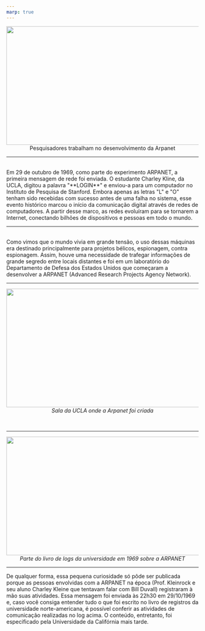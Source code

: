 ```yaml
---
marp: true
---
```

<p align="middle">
<img src="https://s2.glbimg.com/j3GOH_5tUrbd1l-1vz0P0Y2O9k0=/e.glbimg.com/og/ed/f/original/2019/10/29/arpanet.jpg" height="310px" width="830px">
<br><frigcaption>Pesquisadores trabalham no desenvolvimento da Arpanet </frigcaption>
</p>

---
<br>
Em 29 de outubro de 1969, como parte do experimento ARPANET, a primeira mensagem de rede foi enviada. O estudante Charley Kline, da UCLA, digitou a palavra "**LOGIN**" e enviou-a para um computador no Instituto de Pesquisa de Stanford. Embora apenas as letras "L" e "O" tenham sido recebidas com sucesso antes de uma falha no sistema, esse evento histórico marcou o início da comunicação digital através de redes de computadores. A partir desse marco, as redes evoluíram para se tornarem a Internet, conectando bilhões de dispositivos e pessoas em todo o mundo.

---
<br>
Como vimos que o mundo vivia em grande
tensão, o uso dessas máquinas era destinado
principalmente para projetos bélicos,
espionagem, contra espionagem. Assim, houve
uma necessidade de trafegar informações de
grande segredo entre locais distantes e foi em
um laboratório do Departamento de Defesa dos
Estados Unidos que começaram a desenvolver
a ARPANET (Advanced Research Projects
Agency Network).

---
<p align="middle">
<img src="https://s2.glbimg.com/FO4rPuDpSVfZDr0X3_lnvLxgw2g=/e.glbimg.com/og/ed/f/original/2019/10/29/ucla.jpg" height="310px" width="830px">
<br><frigcaption><em>Sala da UCLA onde a Arpanet foi criada</em></frigcaption>
</p>
<br>


---
<p align="middle">
<img src="https://img.ibxk.com.br/2014/07/04/04095227734127.gif" height="310px" width="830px">
<br><frigcaption><em>Parte do livro de logs da universidade em 1969 sobre a ARPANET</em></frigcaption>
</p>

---
De qualquer forma, essa pequena curiosidade só pôde ser publicada porque as pessoas envolvidas com a ARPANET na época (Prof. Kleinrock e seu aluno Charley Kleine que tentavam falar com Bill Duvall) registraram à mão suas atividades. Essa mensagem foi enviada às 22h30 em 29/10/1969 e, caso você consiga entender tudo o que foi escrito no livro de registros da universidade norte-americana, é possível conferir as atividades de comunicação realizadas no log acima. O conteúdo, entretanto, foi especificado pela Universidade da Califórnia mais tarde.
